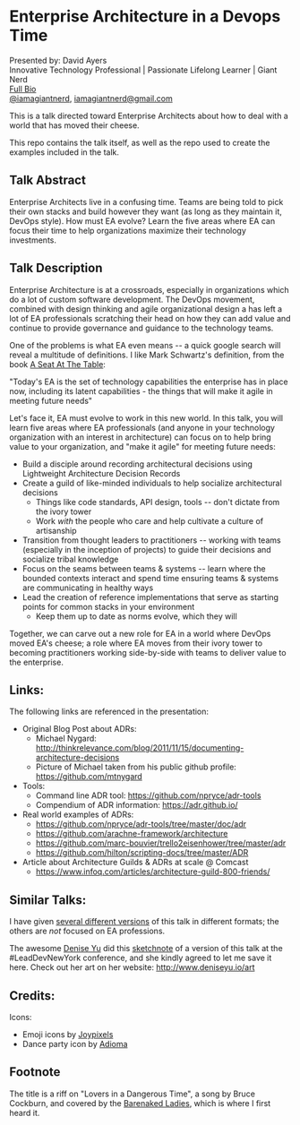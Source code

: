 Enterprise Architecture in a Devops Time
========================================

Presented by: David Ayers<br>
Innovative Technology Professional | Passionate Lifelong Learner | Giant Nerd <br>
[Full Bio](https://github.com/davidaayers/speaker-info/blob/master/bio.md)<br>
[@iamagiantnerd](https://twitter.com/iamagiantnerd), iamagiantnerd@gmail.com

This is a talk directed toward Enterprise Architects about how to deal with a world that has moved their cheese.

This repo contains the talk itself, as well as the repo used to create the examples included in the talk.

Talk Abstract
-------------
Enterprise Architects live in a confusing time. Teams are being told to pick their own stacks and build however they want (as long as they maintain it, DevOps style). How must EA evolve? Learn the five areas where EA can focus their time to help organizations maximize their technology investments.

Talk Description
----------------
Enterprise Architecture is at a crossroads, especially in organizations which do a lot of custom software development. The DevOps movement, combined with design thinking and agile organizational design a has left a lot of EA professionals scratching their head on how they can add value and continue to provide governance and guidance to the technology teams.

One of the problems is what EA even means -- a quick google search will reveal a multitude of definitions. I like Mark Schwartz's definition, from the book [A Seat At The Table](https://www.infoq.com/articles/book-review-seat-at-the-table):

"Today's EA is the set of technology capabilities the enterprise has in place now, including its latent capabilities - the things that will make it agile in meeting future needs"

Let's face it, EA must evolve to work in this new world. In this talk, you will learn five areas where EA professionals (and anyone in your technology organization with an interest in architecture) can focus on to help bring value to your organization, and "make it agile" for meeting future needs:

* Build a disciple around recording architectural decisions using Lightweight Architecture Decision Records
* Create a guild of like-minded individuals to help socialize architectural decisions
	- Things like code standards, API design, tools -- don't dictate from the ivory tower
	- Work *with* the people who care and help cultivate a culture of artisanship
* Transition from thought leaders to practitioners -- working with teams (especially in the inception of projects) to guide their decisions and socialize tribal knowledge
* Focus on the seams between teams & systems -- learn where the bounded contexts interact and spend time ensuring teams & systems are communicating in healthy ways
* Lead the creation of reference implementations that serve as starting points for common stacks in your environment
	- Keep them up to date as norms evolve, which they will

Together, we can carve out a new role for EA in a world where DevOps moved EA's cheese; a role where EA moves from their ivory tower to becoming practitioners working side-by-side with teams to deliver value to the enterprise. 

Links:
------

The following links are referenced in the presentation:

- Original Blog Post about ADRs:
  * Michael Nygard: http://thinkrelevance.com/blog/2011/11/15/documenting-architecture-decisions
  * Picture of Michael taken from his public github profile: https://github.com/mtnygard
- Tools:
  * Command line ADR tool: https://github.com/npryce/adr-tools
  * Compendium of ADR information: https://adr.github.io/
- Real world examples of ADRs:
  * https://github.com/npryce/adr-tools/tree/master/doc/adr
  * https://github.com/arachne-framework/architecture
  * https://github.com/marc-bouvier/trello2eisenhower/tree/master/adr
  * https://github.com/hilton/scripting-docs/tree/master/ADR
- Article about Architecture Guilds & ADRs at scale @ Comcast
  * https://www.infoq.com/articles/architecture-guild-800-friends/

Similar Talks:
--------------

I have given [several different versions](https://github.com/davidaayers/comm-and-doc-arch-decisions) of this talk in different formats; the others are *not* focused on EA professions.

The awesome [Denise Yu](https://twitter.com/deniseyu21) did this [sketchnote](https://raw.githubusercontent.com/davidaayers/comm-and-doc-arch-decisions/master/sketchnotes.jpg) of a version of this talk at the #LeadDevNewYork conference, and she kindly agreed to let me save it here. Check out her art on her website: http://www.deniseyu.io/art 
  
Credits:
--------
Icons:

* Emoji icons by [Joypixels](https://joypixels.com)
* Dance party icon by [Adioma](https://adioma.com)

Footnote
--------
The title is a riff on "Lovers in a Dangerous Time", a song by Bruce Cockburn, and covered by the [Barenaked Ladies](https://www.youtube.com/watch?v=k_oOc3Zj0KU), which is where I first heard it.
